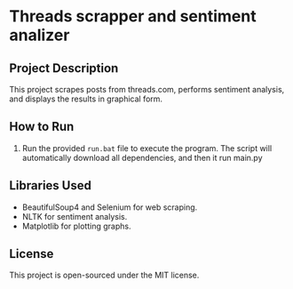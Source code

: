 # Threads scrapper and sentiment analizer

## Project Description
This project scrapes posts from threads.com, performs sentiment analysis, and displays the results in graphical form.

## How to Run
1. Run the provided `run.bat` file to execute the program. The script will automatically download all dependencies, and then it run main.py

## Libraries Used
- BeautifulSoup4 and Selenium for web scraping.
- NLTK for sentiment analysis.
- Matplotlib for plotting graphs.
  
## License
This project is open-sourced under the MIT license.
